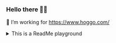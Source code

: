 ### Hello there 🧔🏼

🔭 I’m working for https://www.hoggo.com/

<details>
    <summary>This is a ReadMe playground</summary>
    HOLA !
</details>
<!--
**PiRB/PiRB** is a ✨ _special_ ✨ repository because its `README.md` (this file) appears on your GitHub profile.

Here are some ideas to get you started:

- 🔭 I’m currently working on ...
- 🌱 I’m currently learning ...
- 👯 I’m looking to collaborate on ...
- 🤔 I’m looking for help with ...
- 💬 Ask me about ...
- 📫 How to reach me: ...
- 😄 Pronouns: ...
- ⚡ Fun fact: ...
-->

# Lien de la tâche Jira

> Mettre le lien Jira

## PR(s) dépendantes (optionnel)

> Mettre le(s) lien(s) des PRs en cours dont dépend cette PR et qui doivent être mergé en priorité

## Probleme(s)

> Description du probleme/feature pour les reviewers

## Solution(s)

> Explication des changement mis en place. Explication des choix techniques et des changement pour faire gagner du temps au reviewer.

## Screenshots

> Eventuel screenshots/médias

## Checklist 🤔

- [ ] Mon code suit les guidelines d'Hoggo
- [ ] J'ai fait une relecture de mon code
- [ ] Les anciens et nouveaux tests unitaires passent tous en local suite au changement
- [ ] J'ai commenté mon code, et plus particulièrement les parties les moins intuitives
